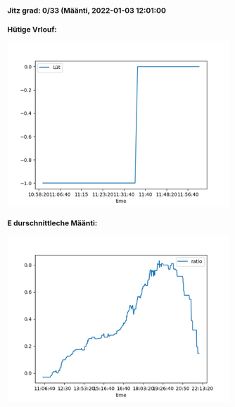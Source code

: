 ### Jitz grad: 0/33 (Määnti, 2022-01-03 12:01:00

### Hütige Vrlouf:
![Graph](Today.png)

### E durschnittleche Määnti:
![Graph](Määnti.png)